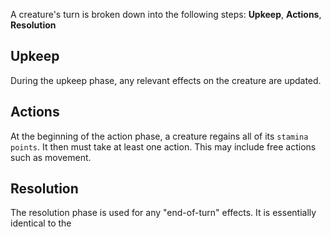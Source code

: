 A creature's turn is broken down into the following steps: **Upkeep**, **Actions**, **Resolution**

## Upkeep
During the upkeep phase, any relevant effects on the creature are updated. 

## Actions
At the beginning of the action phase, a creature regains all of its `stamina points`. It then must take at least one action. This may include free actions such as movement.

## Resolution
The resolution phase is used for any "end-of-turn" effects. It is essentially identical to the